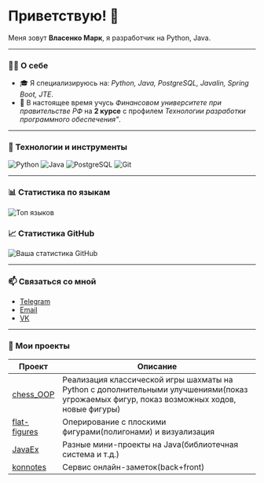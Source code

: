 # Приветствую! 👋

Меня зовут **Власенко Марк**, я разработчик на Python, Java.

---

### 👨‍💻 О себе

- 🎓 Я специализируюсь на: *Python, Java, PostgreSQL, Javalin, Spring Boot, JTE*.
- 💼 В настоящее время учусь *Финансовом университете при правительстве РФ* на **2 курсе** с профилем *Технологии разработки программного обеспечения"*.

---

### 🔧 Технологии и инструменты

![Python](https://img.shields.io/badge/-Python-3776AB?style=flat&logo=python&logoColor=white)
![Java](https://img.shields.io/badge/-Java-007396?style=flat&logo=java&logoColor=white)
![PostgreSQL](https://img.shields.io/badge/-PostgreSQL-336791?style=flat&logo=postgresql&logoColor=white)
![Git](https://img.shields.io/badge/-Git-F05032?style=flat&logo=git&logoColor=white)

---

### 📊 Статистика по языкам

![Топ языков](https://github-readme-stats.vercel.app/api/top-langs/?username=drinkingsweets&layout=compact&theme=radical)


### 📈 Статистика GitHub

![Ваша статистика GitHub](https://github-readme-stats.vercel.app/api?username=drinkingsweets&show_icons=true&theme=radical)

---

### 📫 Связаться со мной
- [Telegram](https://t.me/rain_aga1n)
- [Email](mailto:marrk@internet.ru)
- [VK](https://vk.com/mmaarrkkk)

---

### 📂 Мои проекты

| Проект | Описание |
|--------|----------|
| [chess_OOP](https://github.com/drinkingsweets/chess_OOP) | Реализация классической игры шахматы на Python с дополнительными улучшениями(показ угрожаемых фигур, показ возможных ходов, новые фигуры) |
| [flat-figures](https://github.com/drinkingsweets/flat-figures) | Оперирование с плоскими фигурами(полигонами) и визуализация |
| [JavaEx](https://github.com/drinkingsweets/JavaEx) | Разные мини-проекты на Java(библиотечная система и т.д.) |
| [konnotes](https://github.com/drinkingsweets/konnotes) | Сервис онлайн-заметок(back+front) |

